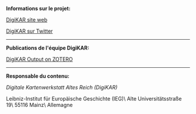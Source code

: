 **Informations sur le projet:**

[DigiKAR site web](https://digikar.eu/)

[DigiKAR sur Twitter](https://twitter.com/digi_KAR)

***

**Publications de l'équipe DigiKAR:**

[DigiKAR Output on ZOTERO](https://www.zotero.org/groups/4725161/digikar_output/library)

***

**Responsable du contenu:**

*Digitale Kartenwerkstatt Altes Reich (DigiKAR)* 

Leibniz-Institut für Europäische Geschichte (IEG)\\
Alte Universitätsstraße 19\\
55116 Mainz\\
Allemagne
